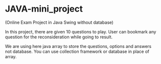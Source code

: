 # JAVA-mini_project
(Online Exam Project in Java Swing without database)

In this project, there are given 10 questions to play. User can bookmark any question for the reconsideration while going to result.

We are using here java array to store the questions, options and answers not database. You can use collection framework or database in place of array.

